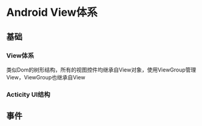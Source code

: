 # Android View体系
## 基础
### View体系
类似Dom的树形结构，所有的视图控件均继承自View对象，使用ViewGroup管理View，ViewGroup也继承自View
### Acticity UI结构


## 事件
